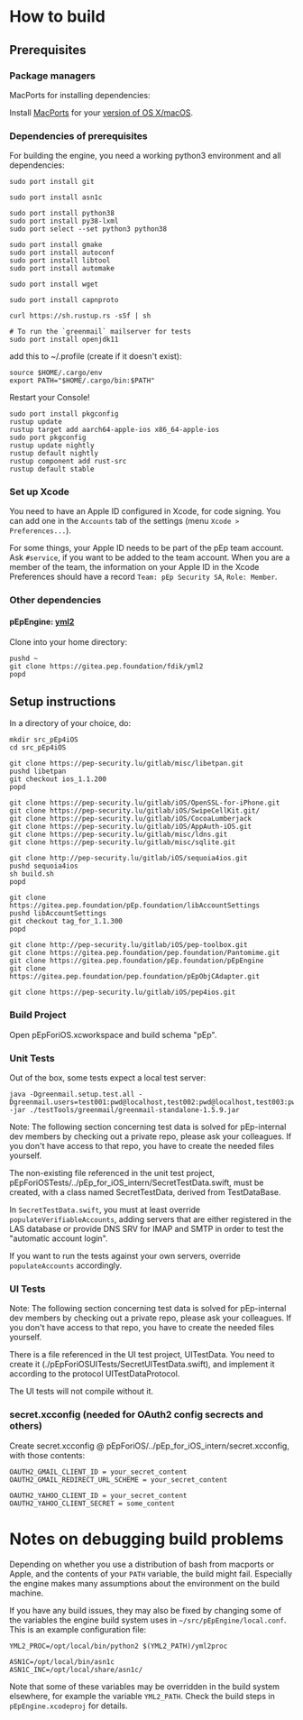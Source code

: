 # How to build

## Prerequisites

### Package managers

MacPorts for installing dependencies:

Install [MacPorts](https://www.macports.org/) for your
[version of OS X/macOS](https://www.macports.org/install.php).

### Dependencies of prerequisites

For building the engine, you need a working python3 environment and all dependencies:

```
sudo port install git

sudo port install asn1c

sudo port install python38
sudo port install py38-lxml
sudo port select --set python3 python38

sudo port install gmake
sudo port install autoconf
sudo port install libtool
sudo port install automake

sudo port install wget

sudo port install capnproto

curl https://sh.rustup.rs -sSf | sh

# To run the `greenmail` mailserver for tests
sudo port install openjdk11
```

add this to ~/.profile (create if it doesn't exist):

```
source $HOME/.cargo/env
export PATH="$HOME/.cargo/bin:$PATH"
```

Restart your Console!

```
sudo port install pkgconfig
rustup update
rustup target add aarch64-apple-ios x86_64-apple-ios
sudo port pkgconfig
rustup update nightly
rustup default nightly
rustup component add rust-src
rustup default stable
```

### Set up Xcode
You need to have an Apple ID configured in Xcode, for code signing. You can add one in the `Accounts` tab of the settings (menu `Xcode > Preferences...`).

For some things, your Apple ID needs to be part of the pEp team account. Ask `#service`, if you want to be added to the team account. When you are a member of the team, the information on your Apple ID in the Xcode Preferences should have a record `Team: pEp Security SA`, `Role: Member`.

### Other dependencies

#### pEpEngine: [yml2](https://fdik.org/yml/toolchain)

Clone into your home directory:

```
pushd ~
git clone https://gitea.pep.foundation/fdik/yml2
popd
```

## Setup instructions

In a directory of your choice, do:

```
mkdir src_pEp4iOS
cd src_pEp4iOS

git clone https://pep-security.lu/gitlab/misc/libetpan.git
pushd libetpan
git checkout ios_1.1.200
popd

git clone https://pep-security.lu/gitlab/iOS/OpenSSL-for-iPhone.git
git clone https://pep-security.lu/gitlab/iOS/SwipeCellKit.git/
git clone https://pep-security.lu/gitlab/iOS/CocoaLumberjack
git clone https://pep-security.lu/gitlab/iOS/AppAuth-iOS.git
git clone https://pep-security.lu/gitlab/misc/ldns.git
git clone https://pep-security.lu/gitlab/misc/sqlite.git

git clone http://pep-security.lu/gitlab/iOS/sequoia4ios.git
pushd sequoia4ios
sh build.sh
popd

git clone https://gitea.pep.foundation/pEp.foundation/libAccountSettings
pushd libAccountSettings
git checkout tag_for_1.1.300
popd

git clone http://pep-security.lu/gitlab/iOS/pep-toolbox.git
git clone https://gitea.pep.foundation/pep.foundation/Pantomime.git
git clone https://gitea.pep.foundation/pEp.foundation/pEpEngine
git clone https://gitea.pep.foundation/pep.foundation/pEpObjCAdapter.git

git clone https://pep-security.lu/gitlab/iOS/pep4ios.git
```

### Build Project

Open pEpForiOS.xcworkspace and build schema "pEp".

### Unit Tests

Out of the box, some tests expect a local test server:

```
java -Dgreenmail.setup.test.all -Dgreenmail.users=test001:pwd@localhost,test002:pwd@localhost,test003:pwd@localhost -jar ./testTools/greenmail/greenmail-standalone-1.5.9.jar
```

Note: The following section concerning test data is solved for pEp-internal dev members by checking out a private repo, please ask your colleagues. If you don't have access to that repo, you have to create the needed files yourself.

The non-existing file referenced in the unit test project, pEpForiOSTests/../pEp_for_iOS_intern/SecretTestData.swift, must be
created, with a class named SecretTestData, derived from TestDataBase.

In `SecretTestData.swift`, you must at least override `populateVerifiableAccounts`, adding servers that are either registered in the LAS database or provide DNS SRV for IMAP and SMTP in order to test the "automatic account login".

If you want to run the tests against your own servers, override `populateAccounts` accordingly.

### UI Tests

Note: The following section concerning test data is solved for pEp-internal dev members by checking out a private repo, please ask your colleagues. If you don't have access to that repo, you have to create the needed files yourself.

There is a file referenced in the UI test project, UITestData. You need to create it
(./pEpForiOSUITests/SecretUITestData.swift), and implement it according to the protocol UITestDataProtocol.

The UI tests will not compile without it.

### secret.xcconfig (needed for OAuth2 config secrects and others)

Create secret.xcconfig @ pEpForiOS/../pEp_for_iOS_intern/secret.xcconfig, with those contents:

```
OAUTH2_GMAIL_CLIENT_ID = your_secret_content
OAUTH2_GMAIL_REDIRECT_URL_SCHEME = your_secret_content

OAUTH2_YAHOO_CLIENT_ID = your_secret_content
OAUTH2_YAHOO_CLIENT_SECRET = some_content

```

# Notes on debugging build problems
Depending on whether you use a distribution of bash from macports or Apple, and the contents of your `PATH` variable, the build might fail. Especially the engine makes many assumptions about the environment on the build machine.

If you have any build issues, they may also be fixed by changing some of the variables the engine build system uses in `~/src/pEpEngine/local.conf`. This is an example configuration file:

~~~
YML2_PROC=/opt/local/bin/python2 $(YML2_PATH)/yml2proc

ASN1C=/opt/local/bin/asn1c
ASN1C_INC=/opt/local/share/asn1c/
~~~

Note that some of these variables may be overridden in the build system elsewhere, for example the variable `YML2_PATH`. Check the build steps in `pEpEngine.xcodeproj` for details.
